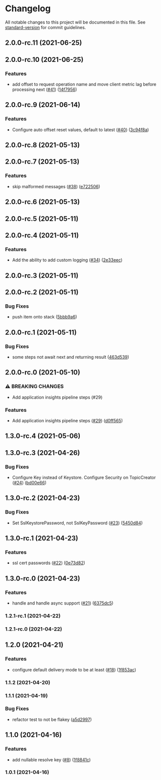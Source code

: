 # Changelog

All notable changes to this project will be documented in this file. See [standard-version](https://github.com/conventional-changelog/standard-version) for commit guidelines.

## 2.0.0-rc.11 (2021-06-25)

## 2.0.0-rc.10 (2021-06-25)


### Features

* add offset to request operation name and move client metric lag before processing next ([#41](https://github.com/joelbrinkley/NetStreams/issues/41)) ([14f7956](https://github.com/joelbrinkley/NetStreams/commit/14f7956ab7ee9a421359517aafea435a83ab1e5d))

## 2.0.0-rc.9 (2021-06-14)


### Features

* Configure auto offset reset values, default to latest ([#40](https://github.com/joelbrinkley/NetStreams/issues/40)) ([3c94f8a](https://github.com/joelbrinkley/NetStreams/commit/3c94f8a5cb9b1affbe3a0c16060ddac145576722))

## 2.0.0-rc.8 (2021-05-13)

## 2.0.0-rc.7 (2021-05-13)


### Features

* skip malformed messages ([#38](https://github.com/joelbrinkley/NetStreams/issues/38)) ([e722506](https://github.com/joelbrinkley/NetStreams/commit/e722506be9ebb69a9a97c9d6e8aa59eb2db162e0))

## 2.0.0-rc.6 (2021-05-13)

## 2.0.0-rc.5 (2021-05-11)

## 2.0.0-rc.4 (2021-05-11)


### Features

* Add the ability to add custom logging ([#34](https://github.com/joelbrinkley/NetStreams/issues/34)) ([2e33eec](https://github.com/joelbrinkley/NetStreams/commit/2e33eec34a62c9d103b4c4ce6c99695bc63e75ef))

## 2.0.0-rc.3 (2021-05-11)

## 2.0.0-rc.2 (2021-05-11)


### Bug Fixes

* push item onto stack ([5bbb9a6](https://github.com/joelbrinkley/NetStreams/commit/5bbb9a66d40c21b67f13614229d3841bb24045d0))

## 2.0.0-rc.1 (2021-05-11)


### Bug Fixes

* some steps not await next and returning result ([463d539](https://github.com/joelbrinkley/NetStreams/commit/463d5392e9690851311b0f67fbbef44d594b5437))

## 2.0.0-rc.0 (2021-05-10)


### ⚠ BREAKING CHANGES

* Add application insights pipeline steps (#29)

### Features

* Add application insights pipeline steps ([#29](https://github.com/joelbrinkley/NetStreams/issues/29)) ([d0ff565](https://github.com/joelbrinkley/NetStreams/commit/d0ff5659c9a4338c6ce35a449d085ec98bf250ec))

## 1.3.0-rc.4 (2021-05-06)

## 1.3.0-rc.3 (2021-04-26)


### Bug Fixes

* Configure Key instead of Keystore. Configure Security on TopicCreator ([#24](https://github.com/joelbrinkley/NetStreams/issues/24)) ([bd00e66](https://github.com/joelbrinkley/NetStreams/commit/bd00e66a48103156d13d70ccae732284d171ac8b))

## 1.3.0-rc.2 (2021-04-23)


### Bug Fixes

* Set SslKeystorePassword, not SslKeyPassword ([#23](https://github.com/joelbrinkley/NetStreams/issues/23)) ([5450d84](https://github.com/joelbrinkley/NetStreams/commit/5450d84740f89a27b65998d3233c14c0bb66316f))

## 1.3.0-rc.1 (2021-04-23)


### Features

* ssl cert passwords ([#22](https://github.com/joelbrinkley/NetStreams/issues/22)) ([0e73d82](https://github.com/joelbrinkley/NetStreams/commit/0e73d82538a0bf5615f19e1150dfc6431bfe7a0f))

## 1.3.0-rc.0 (2021-04-23)


### Features

* handle and handle async support ([#21](https://github.com/joelbrinkley/NetStreams/issues/21)) ([6375dc5](https://github.com/joelbrinkley/NetStreams/commit/6375dc55ceecdaf79b0cfb71693229b3133e6cfc))

### 1.2.1-rc.1 (2021-04-22)

### 1.2.1-rc.0 (2021-04-22)

## 1.2.0 (2021-04-21)


### Features

* configure default delivery mode to be at least ([#18](https://github.com/joelbrinkley/NetStreams/issues/18)) ([1f853ac](https://github.com/joelbrinkley/NetStreams/commit/1f853acd44b89e31c6f532eef29443ff7d0a474d))

### 1.1.2 (2021-04-20)

### 1.1.1 (2021-04-19)


### Bug Fixes

* refactor test to not be flakey ([a5d2997](https://github.com/joelbrinkley/NetStreams/commit/a5d29977f42242bd9879c315efca645cb1b1c52c))

## 1.1.0 (2021-04-16)


### Features

* add nullable resolve key ([#8](https://github.com/joelbrinkley/NetStreams/issues/8)) ([1f8841c](https://github.com/joelbrinkley/NetStreams/commit/1f8841c0061528f354887766812b3586698ec82a))

### 1.0.1 (2021-04-16)
